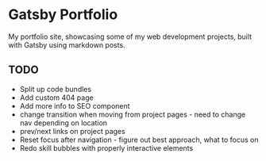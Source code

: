 # Gatsby Portfolio

My portfolio site, showcasing some of my web development projects, built with Gatsby using markdown posts.

## TODO
- Split up code bundles
- Add custom 404 page
- Add more info to SEO component
- change transition when moving from project pages - need to change nav depending on location
- prev/next links on project pages
- Reset focus after navigation - figure out best approach, what to focus on
- Redo skill bubbles with properly interactive elements